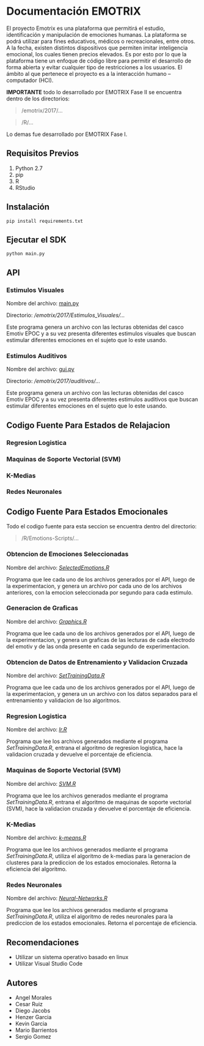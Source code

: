 # Documentación EMOTRIX

El proyecto Emotrix es una plataforma que permitirá el estudio, identificación y manipulación de emociones humanas. La plataforma se podrá utilizar para fines educativos, médicos o recreacionales, entre otros. A la fecha, existen distintos dispositivos que permiten imitar inteligencia emocional, los cuales tienen precios elevados. Es por esto por lo que la plataforma tiene un enfoque de código libre para permitir el desarrollo de forma abierta y evitar cualquier tipo de restricciones a los usuarios. El ámbito al que pertenece el proyecto es a la interacción humano – computador (HCI).

**IMPORTANTE** todo lo desarrollado por EMOTRIX Fase II se encuentra dentro de los directorios: 
> /emotrix/2017/... 

> /R/... 

Lo demas fue desarrollado por EMOTRIX Fase I.
## Requisitos Previos
1. Python 2.7
2. pip
3. R
4. RStudio

## Instalación
```
pip install requirements.txt
```

## Ejecutar el SDK
```
python main.py
```
## API

### Estimulos Visuales
Nombre del archivo: [main.py](https://github.com/emotrix/Emotrix/blob/master/emotrix/2017/Estimulos_Visuales/main.py)

Directorio: */emotrix/2017/Estimulos_Visuales/...*

Este programa genera un archivo con las lecturas obtenidas del casco Emotiv EPOC y a su vez presenta diferentes estimulos visuales que buscan estimular diferentes emociones en el sujeto que lo este usando.
### Estimulos Auditivos
Nombre del archivo: [gui.py](https://github.com/emotrix/Emotrix/blob/master/emotrix/2017/auditivos/gui.py)

Directorio: */emotrix/2017/auditivos/...*

Este programa genera un archivo con las lecturas obtenidas del casco Emotiv EPOC y a su vez presenta diferentes estimulos auditivos que buscan estimular diferentes emociones en el sujeto que lo este usando.
## Codigo Fuente Para Estados de Relajacion

### Regresion Logistica

### Maquinas de Soporte Vectorial (SVM)

### K-Medias

### Redes Neuronales

## Codigo Fuente Para Estados Emocionales
Todo el codigo fuente para esta seccion se encuentra dentro del directorio:
> /R/Emotions-Scripts/...
### Obtencion de Emociones Seleccionadas
Nombre del archivo: [*SelectedEmotions.R*](https://github.com/emotrix/Emotrix/blob/master/R/Emotions-Scripts/SelectedEmotions.R)

Programa que lee cada uno de los archivos generados por el API, luego de la experimentacion, y genera un archivo por cada uno de los archivos anteriores, con la emocion seleccionada por segundo para cada estimulo.
### Generacion de Graficas
Nombre del archivo: [*Graphics.R*](https://github.com/emotrix/Emotrix/blob/master/R/Emotions-Scripts/Graphics.R)

Programa que lee cada uno de los archivos generados por el API, luego de la experimentacion, y genera un graficas de las lecturas de cada electrodo del emotiv y de las onda presente en cada segundo de experimentacion.

### Obtencion de Datos de Entrenamiento y Validacion Cruzada
Nombre del archivo: [*SetTrainingData.R*](https://github.com/emotrix/Emotrix/blob/master/R/Emotions-Scripts/SetTrainingData.R)

Programa que lee cada uno de los archivos generados por el API, luego de la experimentacion, y genera un un archivo con los datos separados para el entrenamiento y validacion de lso algoritmos.

### Regresion Logistica
Nombre del archivo: [*lr.R*](https://github.com/emotrix/Emotrix/blob/master/R/Emotions-Scripts/lr.R)

Programa que lee los archivos generados mediante el programa *SetTrainingData.R*, entrana el algoritmo de regresion logistica, hace la validacion cruzada y devuelve el porcentaje de eficiencia.
### Maquinas de Soporte Vectorial (SVM)
Nombre del archivo: [*SVM.R*](https://github.com/emotrix/Emotrix/blob/master/R/Emotions-Scripts/SVM.R)

Programa que lee los archivos generados mediante el programa *SetTrainingData.R*, entrana el algoritmo de maquinas de soporte vectorial (SVM), hace la validacion cruzada y devuelve el porcentaje de eficiencia.
### K-Medias
Nombre del archivo: [*k-means.R*](https://github.com/emotrix/Emotrix/blob/master/R/Emotions-Scripts/k-means.R)

Programa que lee los archivos generados mediante el programa *SetTrainingData.R*, utiliza el algoritmo de k-medias para la generacion de clusteres para la prediccion de los estados emocionales. Retorna la eficiencia del algoritmo.
### Redes Neuronales
Nombre del archivo: [*Neural-Networks.R*](https://github.com/emotrix/Emotrix/blob/master/R/Emotions-Scripts/Neural-Networks.R)

Programa que lee los archivos generados mediante el programa *SetTrainingData.R*, utiliza el algoritmo de redes neuronales para la prediccion de los estados emocionales. Retorna el porcentaje de eficiencia.
## Recomendaciones
- Utilizar un sistema operativo basado en linux
- Utilizar Visual Studio Code

## Autores
- Angel Morales
- Cesar Ruiz
- Diego Jacobs
- Henzer Garcia
- Kevin Garcia
- Mario Barrientos
- Sergio Gomez
